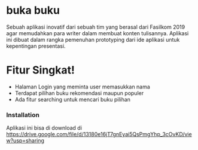 # buka buku

Sebuah aplikasi inovatif dari sebuah tim yang berasal dari Fasilkom 2019 agar memudahkan para writer dalam membuat konten tulisannya. Aplikasi ini dibuat dalam rangka pemenuhan prototyping dari ide aplikasi untuk kepentingan presentasi.

# Fitur Singkat!
    
  - Halaman Login yang meminta user memasukkan nama
  - Terdapat pilihan buku rekomendasi maupun populer
  - Ada fitur searching untuk mencari buku pilihan

### Installation

Aplikasi ini bisa di download di https://drive.google.com/file/d/13180e16jT7gnEyai5QsPmgYhp_3cOvKD/view?usp=sharing

